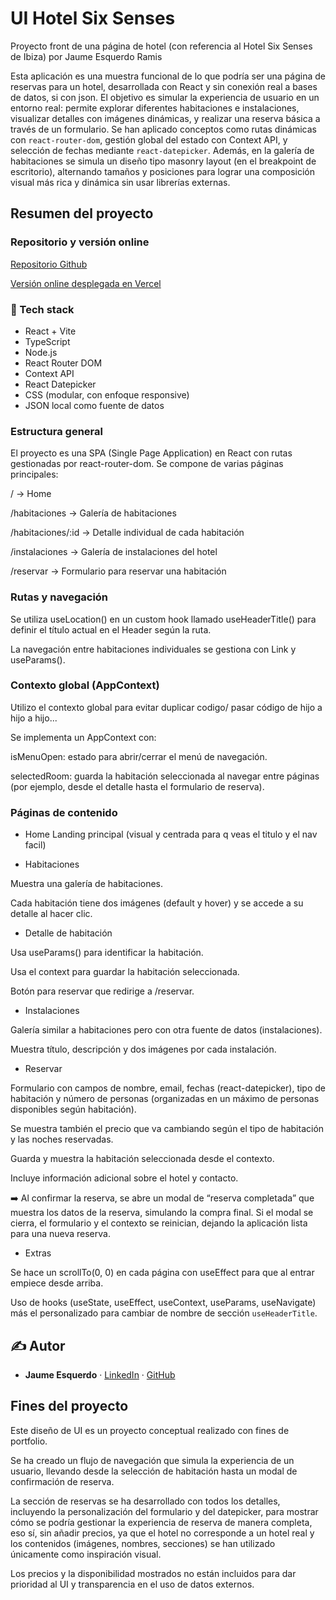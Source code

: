# UI Hotel Six Senses

Proyecto front de una página de hotel (con referencia al Hotel Six Senses de Ibiza) por Jaume Esquerdo Ramis

Esta aplicación es una muestra funcional de lo que podría ser una página de reservas para un hotel, desarrollada con React y sin conexión real a bases de datos, si con json. El objetivo es simular la experiencia de usuario en un entorno real: permite explorar diferentes habitaciones e instalaciones, visualizar detalles con imágenes dinámicas, y realizar una reserva básica a través de un formulario. Se han aplicado conceptos como rutas dinámicas con `react-router-dom`, gestión global del estado con Context API, y selección de fechas mediante `react-datepicker`. Además, en la galería de habitaciones se simula un diseño tipo masonry layout (en el breakpoint de escritorio), alternando tamaños y posiciones para lograr una composición visual más rica y dinámica sin usar librerías externas.

## Resumen del proyecto

### Repositorio y versión online

[Repositorio Github](https://github.com/JaumeEsquerdo/hotel-six-senses-typescript)

[Versión online desplegada en Vercel](https://hotel-six-senses.vercel.app/)

### 🧱 Tech stack

- React + Vite
- TypeScript
- Node.js
- React Router DOM
- Context API
- React Datepicker
- CSS (modular, con enfoque responsive)
- JSON local como fuente de datos

### Estructura general

El proyecto es una SPA (Single Page Application) en React con rutas gestionadas por react-router-dom. Se compone de varias páginas principales:

/ → Home

/habitaciones → Galería de habitaciones

/habitaciones/:id → Detalle individual de cada habitación

/instalaciones → Galería de instalaciones del hotel

/reservar → Formulario para reservar una habitación

### Rutas y navegación

Se utiliza useLocation() en un custom hook llamado useHeaderTitle() para definir el título actual en el Header según la ruta.

La navegación entre habitaciones individuales se gestiona con Link y useParams().

### Contexto global (AppContext)

Utilizo el contexto global para evitar duplicar codigo/ pasar código de hijo a hijo a hijo...

Se implementa un AppContext con:

isMenuOpen: estado para abrir/cerrar el menú de navegación.

selectedRoom: guarda la habitación seleccionada al navegar entre páginas (por ejemplo, desde el detalle hasta el formulario de reserva).

### Páginas de contenido

- Home
  Landing principal (visual y centrada para q veas el titulo y el nav facil)

- Habitaciones

Muestra una galería de habitaciones.

Cada habitación tiene dos imágenes (default y hover) y se accede a su detalle al hacer clic.

- Detalle de habitación

Usa useParams() para identificar la habitación.

Usa el context para guardar la habitación seleccionada.

Botón para reservar que redirige a /reservar.

- Instalaciones

Galería similar a habitaciones pero con otra fuente de datos (instalaciones).

Muestra título, descripción y dos imágenes por cada instalación.

- Reservar

Formulario con campos de nombre, email, fechas (react-datepicker), tipo de habitación y número de personas (organizadas en un máximo de personas disponibles según habitación).

Se muestra también el precio que va cambiando según el tipo de habitación y las noches reservadas.

Guarda y muestra la habitación seleccionada desde el contexto.

Incluye información adicional sobre el hotel y contacto.

➡️ Al confirmar la reserva, se abre un modal de “reserva completada” que muestra los datos de la reserva, simulando la compra final.
Si el modal se cierra, el formulario y el contexto se reinician, dejando la aplicación lista para una nueva reserva.

- Extras

Se hace un scrollTo(0, 0) en cada página con useEffect para que al entrar empiece desde arriba.

Uso de hooks (useState, useEffect, useContext, useParams, useNavigate) más el personalizado para cambiar de nombre de sección `useHeaderTitle`.

## ✍️ Autor

- **Jaume Esquerdo** · [LinkedIn](https://www.linkedin.com/in/jaume-esquerdo/) · [GitHub](https://github.com/JaumeEsquerdo)

## Fines del proyecto

Este diseño de UI es un proyecto conceptual realizado con fines de portfolio.

Se ha creado un flujo de navegación que simula la experiencia de un usuario, llevando desde la selección de habitación hasta un modal de confirmación de reserva.

La sección de reservas se ha desarrollado con todos los detalles, incluyendo la personalización del formulario y del datepicker, para mostrar cómo se podría gestionar la experiencia de reserva de manera completa, eso sí, sin añadir precios, ya que el hotel no corresponde a un hotel real y los contenidos (imágenes, nombres, secciones) se han utilizado únicamente como inspiración visual.

Los precios y la disponibilidad mostrados no están incluidos para dar prioridad al UI y transparencia en el uso de datos externos.
